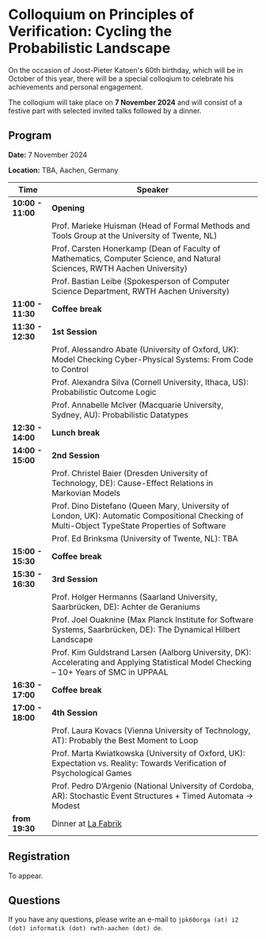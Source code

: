 # Colloquium on Principles of Verification: Cycling the Probabilistic Landscape

On the occasion of Joost-Pieter Katoen's 60th birthday, which will be in October of this year, there will be a special colloqium to celebrate his achievements and personal engagement.

The colloqium will take place on **7 November 2024** and will consist of a festive part with selected invited talks followed by a dinner.



## Program

**Date:** 7 November 2024

**Location:** TBA, Aachen, Germany

| Time                                                                                                                                           | Speaker |
| ----------------- | ---------------------------------------------------------------------------------------------------------------------------------------------- |
| **10:00 - 11:00**                  | **Opening**                                                                                                                                                                                                                                                                                  |
|                                    | Prof. Marieke Huisman (Head of Formal Methods and Tools Group at the University of Twente, NL)                                                                                                                                                                                               |
|                                    | Prof. Carsten Honerkamp (Dean of Faculty of Mathematics, Computer Science, and Natural Sciences, RWTH Aachen University)                                                                                                                                                                     |
|                                    | Prof. Bastian Leibe (Spokesperson of Computer Science Department, RWTH Aachen University)                                                                                                                                                                                                    |
| **11:00 - 11:30**                  | **Coffee break**                                                                                                                                                                                                                                                                             |
| **11:30 - 12:30**                  | **1st Session**                                                                                                                                                                                                                                                                              |
|                                    | Prof. Alessandro Abate (University of Oxford, UK): Model Checking Cyber-Physical Systems: From Code to Control                                                                                                                                                                               |
|                                    | Prof. Alexandra Silva (Cornell University, Ithaca, US): Probabilistic Outcome Logic                                                                                                                                                                                                          |
|                                    | Prof. Annabelle McIver (Macquarie University, Sydney, AU): Probabilistic Datatypes                                                                                                                                                                                                           |
| **12:30 - 14:00**                  | **Lunch break**                                                                                                                                                                                                                                                                              |
| **14:00 - 15:00**                  | **2nd Session**                                                                                                                                                                                                                                                                              |
|                                    | Prof. Christel Baier (Dresden University of Technology, DE): Cause-Effect Relations in Markovian Models                                                                                                                                                                                      |
|                                    | Prof. Dino Distefano (Queen Mary, University of London, UK): Automatic Compositional Checking of Multi-Object TypeState Properties of Software                                                                                                                                               |
|                                    | Prof. Ed Brinksma (University of Twente, NL): TBA                                                                                                                                                                                                                                            |
| **15:00 - 15:30**                  | **Coffee break**                                                                                                                                                                                                                                                                             |
| **15:30 - 16:30**                  | **3rd Session**                                                                                                                                                                                                                                                                              |
|                                    | Prof. Holger Hermanns (Saarland University, Saarbrücken, DE): Achter de Geraniums                                                                                                                                                                                                            |
|                                    | Prof. Joel Ouaknine (Max Planck Institute for Software Systems, Saarbrücken, DE): The Dynamical Hilbert Landscape                                                                                                                                                                            |
|                                    | Prof. Kim Guldstrand Larsen (Aalborg University, DK): Accelerating and Applying Statistical Model Checking – 10+ Years of SMC in UPPAAL                                                                                                                                                      |
| **16:30 - 17:00**                  | **Coffee break**                                                                                                                                                                                                                                                                             |
| **17:00 - 18:00**                  | **4th Session**                                                                                                                                                                                                                                                                              |
|                                    | Prof. Laura Kovacs (Vienna University of Technology, AT): Probably the Best Moment to Loop                                                                                                                                                                                                   |
|                                    | Prof. Marta Kwiatkowska (University of Oxford, UK): Expectation vs. Reality: Towards Verification of Psychological Games                                                                                                                                                                     |
|                                    | Prof. Pedro D’Argenio (National University of Cordoba, AR): Stochastic Event Structures + Timed Automata -> Modest                                                                                                                                                                           |
| **from 19:30**                     | Dinner at [La Fabrik](https://www.la-fabrik.de/kontakt)                                                                                                                                                                                                                                      |

## Registration

To appear.

## Questions

If you have any questions, please write an e-mail to ```jpk60orga (at) i2 (dot) informatik (dot) rwth-aachen (dot) de```.